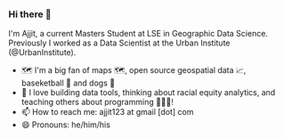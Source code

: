 ### Hi there 👋

I'm Ajjit, a current Masters Student at LSE in Geographic Data Science. Previously I worked as a Data Scientist at the Urban Institute (@UrbanInstitute). 

- 🗺️ I'm a big fan of maps 🗺️, open source geospatial data 📈, baseketball 🏀 and dogs 🐶
- 🔭 I love building data tools, thinking about racial equity analytics, and teaching others about programming 👨🏾‍💻!
- 📫 How to reach me: ajjit123 at gmail [dot] com
- 😄 Pronouns: he/him/his
